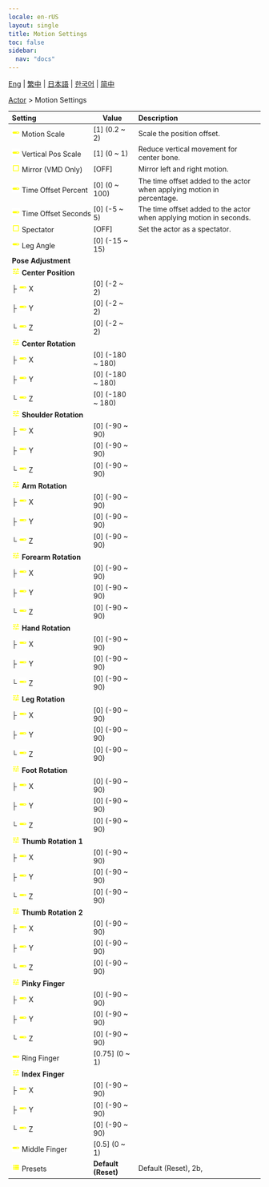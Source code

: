 ```yaml
---
locale: en-rUS
layout: single
title: Motion Settings
toc: false
sidebar:
  nav: "docs"
---
```

[Eng](/dancexr/menu/2025.4/actor/actor_motion) | [繁中](/tw/dancexr/menu/2025.4/actor/actor_motion) | [日本語](/jp/dancexr/menu/2025.4/actor/actor_motion) | [한국어](/kr/dancexr/menu/2025.4/actor/actor_motion) | [简中](/zh/dancexr/menu/2025.4/actor/actor_motion)

[Actor](../menu#Actor) > Motion Settings



| Setting | Value | Description |
| :--- | --- | :--- |
|<nobr>![slider icon](/images/icon/ic_slider.png) Motion Scale</nobr>| [1] (0.2 ~ 2) | Scale the position offset.
|<nobr>![slider icon](/images/icon/ic_slider.png) Vertical Pos Scale</nobr>| [1] (0 ~ 1) | Reduce vertical movement for center bone.
|<nobr>![check_off icon](/images/icon/ic_check_off.png) Mirror (VMD Only)</nobr>| [OFF] | Mirror left and right motion.
|<nobr>![slider icon](/images/icon/ic_slider.png) Time Offset Percent</nobr>| [0] (0 ~ 100) | The time offset added to the actor when applying motion in percentage.
|<nobr>![slider icon](/images/icon/ic_slider.png) Time Offset Seconds</nobr>| [0] (-5 ~ 5) | The time offset added to the actor when applying motion in seconds.
|<nobr>![check_off icon](/images/icon/ic_check_off.png) Spectator</nobr>| [OFF] | Set the actor as a spectator.
|<nobr>![slider icon](/images/icon/ic_slider.png) Leg Angle</nobr>| [0] (-15 ~ 15) | 
|<nobr> <b>Pose Adjustment</b></nobr>|| 
|<nobr>![tune icon](/images/icon/ic_tune.png) <b>Center Position</b></nobr>| | 
|<nobr>├&nbsp;![slider icon](/images/icon/ic_slider.png) X</nobr>| [0] (-2 ~ 2) | 
|<nobr>├&nbsp;![slider icon](/images/icon/ic_slider.png) Y</nobr>| [0] (-2 ~ 2) | 
|<nobr>└&nbsp;![slider icon](/images/icon/ic_slider.png) Z</nobr>| [0] (-2 ~ 2) | 
|<nobr>![tune icon](/images/icon/ic_tune.png) <b>Center Rotation</b></nobr>| | 
|<nobr>├&nbsp;![slider icon](/images/icon/ic_slider.png) X</nobr>| [0] (-180 ~ 180) | 
|<nobr>├&nbsp;![slider icon](/images/icon/ic_slider.png) Y</nobr>| [0] (-180 ~ 180) | 
|<nobr>└&nbsp;![slider icon](/images/icon/ic_slider.png) Z</nobr>| [0] (-180 ~ 180) | 
|<nobr>![tune icon](/images/icon/ic_tune.png) <b>Shoulder Rotation</b></nobr>| | 
|<nobr>├&nbsp;![slider icon](/images/icon/ic_slider.png) X</nobr>| [0] (-90 ~ 90) | 
|<nobr>├&nbsp;![slider icon](/images/icon/ic_slider.png) Y</nobr>| [0] (-90 ~ 90) | 
|<nobr>└&nbsp;![slider icon](/images/icon/ic_slider.png) Z</nobr>| [0] (-90 ~ 90) | 
|<nobr>![tune icon](/images/icon/ic_tune.png) <b>Arm Rotation</b></nobr>| | 
|<nobr>├&nbsp;![slider icon](/images/icon/ic_slider.png) X</nobr>| [0] (-90 ~ 90) | 
|<nobr>├&nbsp;![slider icon](/images/icon/ic_slider.png) Y</nobr>| [0] (-90 ~ 90) | 
|<nobr>└&nbsp;![slider icon](/images/icon/ic_slider.png) Z</nobr>| [0] (-90 ~ 90) | 
|<nobr>![tune icon](/images/icon/ic_tune.png) <b>Forearm Rotation</b></nobr>| | 
|<nobr>├&nbsp;![slider icon](/images/icon/ic_slider.png) X</nobr>| [0] (-90 ~ 90) | 
|<nobr>├&nbsp;![slider icon](/images/icon/ic_slider.png) Y</nobr>| [0] (-90 ~ 90) | 
|<nobr>└&nbsp;![slider icon](/images/icon/ic_slider.png) Z</nobr>| [0] (-90 ~ 90) | 
|<nobr>![tune icon](/images/icon/ic_tune.png) <b>Hand Rotation</b></nobr>| | 
|<nobr>├&nbsp;![slider icon](/images/icon/ic_slider.png) X</nobr>| [0] (-90 ~ 90) | 
|<nobr>├&nbsp;![slider icon](/images/icon/ic_slider.png) Y</nobr>| [0] (-90 ~ 90) | 
|<nobr>└&nbsp;![slider icon](/images/icon/ic_slider.png) Z</nobr>| [0] (-90 ~ 90) | 
|<nobr>![tune icon](/images/icon/ic_tune.png) <b>Leg Rotation</b></nobr>| | 
|<nobr>├&nbsp;![slider icon](/images/icon/ic_slider.png) X</nobr>| [0] (-90 ~ 90) | 
|<nobr>├&nbsp;![slider icon](/images/icon/ic_slider.png) Y</nobr>| [0] (-90 ~ 90) | 
|<nobr>└&nbsp;![slider icon](/images/icon/ic_slider.png) Z</nobr>| [0] (-90 ~ 90) | 
|<nobr>![tune icon](/images/icon/ic_tune.png) <b>Foot Rotation</b></nobr>| | 
|<nobr>├&nbsp;![slider icon](/images/icon/ic_slider.png) X</nobr>| [0] (-90 ~ 90) | 
|<nobr>├&nbsp;![slider icon](/images/icon/ic_slider.png) Y</nobr>| [0] (-90 ~ 90) | 
|<nobr>└&nbsp;![slider icon](/images/icon/ic_slider.png) Z</nobr>| [0] (-90 ~ 90) | 
|<nobr>![tune icon](/images/icon/ic_tune.png) <b>Thumb Rotation 1</b></nobr>| | 
|<nobr>├&nbsp;![slider icon](/images/icon/ic_slider.png) X</nobr>| [0] (-90 ~ 90) | 
|<nobr>├&nbsp;![slider icon](/images/icon/ic_slider.png) Y</nobr>| [0] (-90 ~ 90) | 
|<nobr>└&nbsp;![slider icon](/images/icon/ic_slider.png) Z</nobr>| [0] (-90 ~ 90) | 
|<nobr>![tune icon](/images/icon/ic_tune.png) <b>Thumb Rotation 2</b></nobr>| | 
|<nobr>├&nbsp;![slider icon](/images/icon/ic_slider.png) X</nobr>| [0] (-90 ~ 90) | 
|<nobr>├&nbsp;![slider icon](/images/icon/ic_slider.png) Y</nobr>| [0] (-90 ~ 90) | 
|<nobr>└&nbsp;![slider icon](/images/icon/ic_slider.png) Z</nobr>| [0] (-90 ~ 90) | 
|<nobr>![tune icon](/images/icon/ic_tune.png) <b>Pinky Finger</b></nobr>| | 
|<nobr>├&nbsp;![slider icon](/images/icon/ic_slider.png) X</nobr>| [0] (-90 ~ 90) | 
|<nobr>├&nbsp;![slider icon](/images/icon/ic_slider.png) Y</nobr>| [0] (-90 ~ 90) | 
|<nobr>└&nbsp;![slider icon](/images/icon/ic_slider.png) Z</nobr>| [0] (-90 ~ 90) | 
|<nobr>![slider icon](/images/icon/ic_slider.png) Ring Finger</nobr>| [0.75] (0 ~ 1) | 
|<nobr>![tune icon](/images/icon/ic_tune.png) <b>Index Finger</b></nobr>| | 
|<nobr>├&nbsp;![slider icon](/images/icon/ic_slider.png) X</nobr>| [0] (-90 ~ 90) | 
|<nobr>├&nbsp;![slider icon](/images/icon/ic_slider.png) Y</nobr>| [0] (-90 ~ 90) | 
|<nobr>└&nbsp;![slider icon](/images/icon/ic_slider.png) Z</nobr>| [0] (-90 ~ 90) | 
|<nobr>![slider icon](/images/icon/ic_slider.png) Middle Finger</nobr>| [0.5] (0 ~ 1) | 
|<nobr>![list icon](/images/icon/ic_list.png) Presets</nobr>| **Default (Reset)** | Default (Reset), 2b,  |
